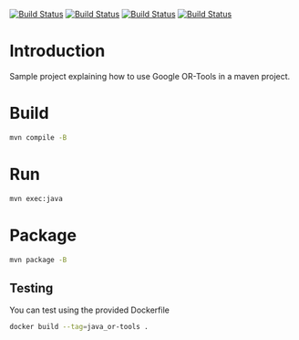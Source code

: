 [![Build Status][docker_status]][docker_link]
[![Build Status][linux_status]][linux_link]
[![Build Status][macos_status]][macos_link]
[![Build Status][windows_status]][windows_link]

[docker_status]: https://github.com/or-tools/java_or-tools/actions/workflows/docker.yml/badge.svg
[docker_link]: https://github.com/or-tools/java_or-tools/actions/workflows/docker.yml
[linux_status]: https://github.com/or-tools/java_or-tools/actions/workflows/linux.yml/badge.svg
[linux_link]: https://github.com/or-tools/java_or-tools/actions/workflows/linux.yml
[macos_status]: https://github.com/or-tools/java_or-tools/actions/workflows/macos.yml/badge.svg
[macos_link]: https://github.com/or-tools/java_or-tools/actions/workflows/macos.yml
[windows_status]: https://github.com/or-tools/java_or-tools/actions/workflows/windows.yml/badge.svg
[windows_link]: https://github.com/or-tools/java_or-tools/actions/workflows/windows.yml

# Introduction
Sample project explaining how to use Google OR-Tools in a maven project.

# Build

```sh
mvn compile -B
```

# Run

```sh
mvn exec:java
```

# Package

```sh
mvn package -B
```

## Testing
You can test using the provided Dockerfile
```sh
docker build --tag=java_or-tools .
```

